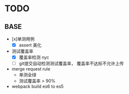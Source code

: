 # TODO

## BASE
- [x]单测用例
  - [x] assert 美化
- 测试覆盖率
  - [x] 覆盖率检测 nyc
  - [ ] git提交自动检测测试覆盖率， 覆盖率不达标不允许上传
- merge request rule
  - 单测全绿
  - 测试覆盖率 > 90%
- webpack build es6 to es5
